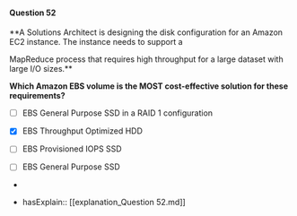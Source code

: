 #### Question  52


**A Solutions Architect is designing the disk configuration for an Amazon EC2 instance. The instance needs to support a

MapReduce process that requires high throughput for a large dataset with large I/O sizes.**


**Which Amazon EBS volume is the MOST cost-effective solution for these requirements?**


- [ ] EBS General Purpose SSD in a RAID 1 configuration


- [x] EBS Throughput Optimized HDD


- [ ] EBS Provisioned IOPS SSD


- [ ] EBS General Purpose SSD


*

- hasExplain:: [[explanation_Question  52.md]]